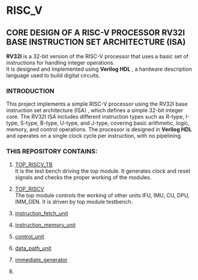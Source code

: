 # RISC_V

## CORE DESIGN OF A RISC-V PROCESSOR RV32I BASE INSTRUCTION SET ARCHITECTURE (ISA)

**RV32I** is a 32-bit version of the RISC-V processor that uses a basic set of instructions for handling integer operations.   
It is designed and implemented using **Verilog HDL** , a hardware description language used to build digital circuits.  

### INTRODUCTION
This project implements a simple RISC-V processor using the RV32I base instruction set architecture (ISA) , which defines a simple 32-bit integer core.
The RV32I ISA includes different instruction types such as R-type, I-type, S-type, B-type, U-type, and J-type, covering basic arithmetic, logic, memory, and control operations.
The processor is designed in **Verilog HDL** and operates on a single clock cycle per instruction, with no pipelining.  

### THIS REPOSITORY CONTAINS:
1. [TOP_RISCV_TB]()  
It is the test bench driving the top module. It generates clock and reset signals and checks the proper working of the modules.  
   
3. [TOP_RISCV](https://github.com/ShankhalikaMallick/RISC_V/blob/main/TOP_RISCV.v)   
The top module controls the working of other units IFU, IMU, CU, DPU, IMM_GEN. It is driven by top module testbench.  

4. [instruction_fetch_unit]()
5. [instruction_memory_unit]()
6. [control_unit]()
7. [data_path_unit]()
8. [immediate_generator]()
9. 
